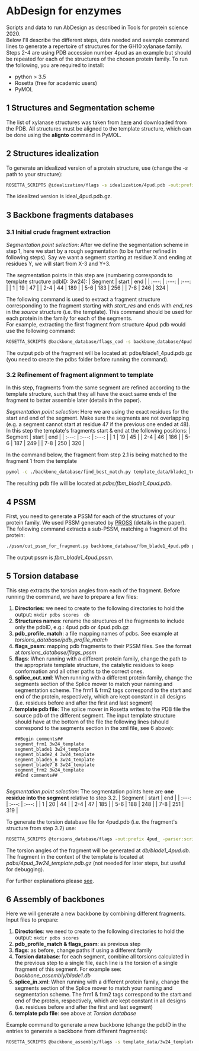 # AbDesign for enzymes
Scripts and data to run AbDesign as described in Tools for protein science 2020.   
Below I'll describe the different steps, data needed and example command lines to generate a repertoire of structures for the GH10 xylanase family. Steps 2-4 are using PDB accession number 4pud as an example but should be repeated for each of the structures of the chosen protein family.
To run the following, you are required to install:
  * python > 3.5 
  * Rosetta (free for academic users)
  * PyMOL 

## 1 Structures and Segmentation scheme
The list of xylanase structures was taken from [here](http://www.cazy.org/GH10_structure.html) and downloaded from the PDB. All structures must be aligned to the template structure, which can be done using the **alignto** command in PyMOL.

## 2 Structures idealization
To generate an idealized version of a protein structure, use (change the *-s* path to your structure):
```bash 
ROSETTA_SCRIPTS @idealization/flags -s idealization/4pud.pdb -out:prefix ideal_ 
```
The idealized version is ideal_4pud.pdb.gz. 

## 3 Backbone fragments databases
### 3.1 Initial crude fragment extraction
*Segmentation point selection*: After we define the segmentation scheme in step 1, here we start by a rough segmentation (to be further refined in following steps). Say we want a segment starting at residue X and ending at residues Y, we will start from X-3 and Y+3.   

The segmentation points in this step are (numbering corresponds to template structure pdbID: 3w24):
| Segment | start | end |
| :---: | :---: | :---: |
| 1 | 19 | 47 |
| 2-4 | 44 | 189 |
| 5-6 | 183 | 256 |
| 7-8 | 246 | 324 |

The following command is used to extract a fragment structure corresponding to the fragment starting with *start_res* and ends with *end_res* in the *source* structure (i.e. the template). This command should be used for each protein in the family for each of the segments.  
For example, extracting the first fragment from structure 4pud.pdb would use the following command:
```bash 
ROSETTA_SCRIPTS @backbone_database/flags_cod -s backbone_database/4pud.pdb -out:prefix blade1_  -parser:protocol backbone_database/cut_out_domain.xml -parser:script_vars source=template_data/3w24_template.pdb.gz start_res=19 end_res=47
```
The output pdb of the fragment will be located at: pdbs/blade1_4pud.pdb.gz (you need to create the pdbs folder before running the command).  
### 3.2 Refinement of fragment alignment to template
In this step, fragments from the same segment are refined according to the template structure, such that they all have the exact same ends of the fragment to better assemble later (details in the paper).  
  
*Segmentation point selection*: Here we are using the exact residues for the start and end of the segment. Make sure the segments are not overlapping (e.g. a segment cannot start at residue 47 if the previous one ended at 48).  
In this step the template's fragments start & end at the following positions: 
| Segment | start | end |
| :---: | :---: | :---: |
| 1 | 19 | 45 |
| 2-4 | 46 | 186 |
| 5-6 | 187 | 249 |
| 7-8 | 250 | 320 |

In the command below, the fragment from step 2.1 is being matched to the fragment 1 from the template
```bash 
pymol -c ./backbone_database/find_best_match.py template_data/blade1_template.pdb backbone_database/blade1_4pud.pdb.gz
```
The resulting pdb file will be located at *pdbs/fbm_blade1_4pud.pdb*.
## 4 PSSM
First, you need to generate a PSSM for each of the structures of your protein family. We used PSSM generated by [PROSS](https://pross.weizmann.ac.il/step/pross-terms/) (details in the paper).  
The following command extracts a sub-PSSM, matching a fragment of the protein:
```bash
./pssm/cut_pssm_for_fragment.py backbone_database/fbm_blade1_4pud.pdb pssm/4pud.pssm
```
The output pssm is *fbm_blade1_4pud.pssm*.  
## 5 Torsion database
This step extracts the torsion angles from each of the fragment. Before running the command, we have to prepare a few files:
  1. **Directories**:  we need to create to the following directories to hold the output: ```mkdir pdbs scores  db```
  2. **Structures names**: rename the structures of the fragments to include only the pdbID, e.g.: 4pud.pdb or 4pud.pdb.gz
  3. **pdb_profile_match**: a file mapping names of pdbs. See example at *torsions_database/pdb_profile_match*
  4. **flags_pssm**: mapping pdb fragments to their PSSM files. See the format at *torsions_database/flags_pssm*
  5. **flags**: When running with a different protein family, change the path to the appropriate template structure, the catalytic residues to keep conformation and all other paths to the correct ones. 
  6. **splice_out.xml**: When running with a different protein family, change the segments section of the Splice mover to match your naming and segmentation scheme. The frm1 & frm2 tags correspond to the start and end of the protein, respectively, which are kept constant in all designs (i.e. residues before and after the first and last segment) 
  7. **template pdb file**: The splice mover in Rosetta writes to the PDB file the source pdb of the different segment. The input template structure should have at the bottom of the file the following lines (should correspond to the segments section in the xml file, see 6 above):   
     ```
     ##Begin comments##   
     segment_frm1 3w24_template   
     segment_blade1 3w24_template   
     segment_blade2_4 3w24_template      
     segment_blade5_6 3w24_template   
     segment_blade7_8 3w24_template   
     segment_frm2 3w24_template   
     ##End comments##  
  
*Segmentation point selection*: The segmentation points here are **one residue into the segment** relative to step 3.2.
| Segment | start | end |
| :---: | :---: | :---: |
| 1 | 20 | 44 |
| 2-4 | 47 | 185 |
| 5-6 | 188 | 248 |
| 7-8 | 251 | 319 |  

To generate the torsion database file for 4pud.pdb (i.e. the fragment's structure from step 3.2) use:
```bash
ROSETTA_SCRIPTS @torsions_database/flags -out:prefix 4pud_ -parser:script_vars source=torsions_database/4pud.pdb db=db/blade1_4pud.db start_res=20 end_res=44 current_segment=blade1
```
The torsion angles of the fragment will be generated at *db/blade1_4pud.db*. The fragment in the context of the template is located at *pdbs/4pud_3w24_template.pdb.gz* (not needed for later steps, but useful for debugging).   

For further explanations please [see](https://www.rosettacommons.org/docs/latest/scripting_documentation/RosettaScripts/Movers/SpliceOut).


## 6 Assembly of backbones
Here we will generate a new backbone by combining different fragments. Input files to prepare:
  1. **Directories**:  we need to create to the following directories to hold the output: ```mkdir pdbs scores```
  2. **pdb_profile_match & flags_pssm**: as previous step
  3. **flags**: as before, change paths if using a different family
  4. **Torsion database**: for each segment, combine all torsions calculated in the previous step to a single file, each line is the torsion of a single fragment of this segment. For example see: *backbone_assembly/blade1.db*
  5. **splice_in.xml**: When running with a different protein family, change the segments section of the Splice mover to match your naming and segmentation scheme. The frm1 & frm2 tags correspond to the start and end of the protein, respectively, which are kept constant in all designs (i.e. residues before and after the first and last segment)
  6. **template pdb file**: see above at *Torsion database*
  
  Example command to generate a new backbone (change the pdbID in the entries to generate a backbone from different fragments):
  ```bash
ROSETTA_SCRIPTS @backbone_assembly/flags -s template_data/3w24_template.pdb.gz -out:prefix 4pud_4qdmB_1xyzA_1e5nB_ -parser:script_vars entry_blade1=4pud entry_blade2_4=4qdmB entry_blade5_6=1xyzA entry_blade7_8=1e5nB
```
